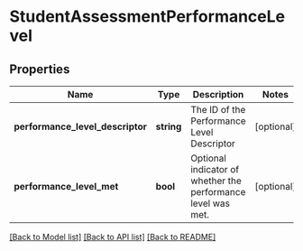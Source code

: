 # StudentAssessmentPerformanceLevel

## Properties
Name | Type | Description | Notes
------------ | ------------- | ------------- | -------------
**performance_level_descriptor** | **string** | The ID of the Performance Level Descriptor | [optional] 
**performance_level_met** | **bool** | Optional indicator of whether the performance level was met. | [optional] 

[[Back to Model list]](../README.md#documentation-for-models) [[Back to API list]](../README.md#documentation-for-api-endpoints) [[Back to README]](../README.md)


